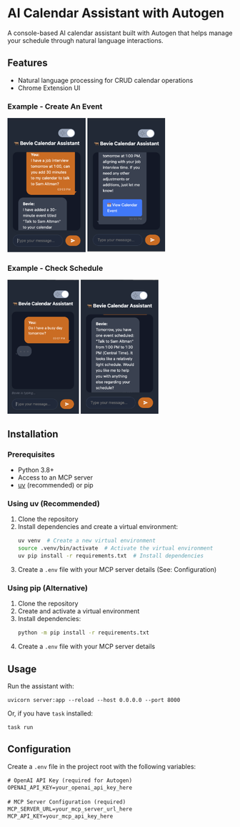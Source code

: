 # AI Calendar Assistant with Autogen

A console-based AI calendar assistant built with Autogen that helps manage your schedule through natural language interactions.

## Features
- Natural language processing for CRUD calendar operations
- Chrome Extension UI

### Example - Create An Event

<img src="img/Bevie_Create_Event_1.png" alt="Request to create an event to Bevie." height="300" float="left"/>
<img src="img/Bevie_Create_Event_2.png" alt="Bevie responds with a link to the event they created." height="300" float="left"/>

### Example - Check Schedule

<img src="img/Bevie_Check_Events_1.png" alt="Request to check tomorrow's schedule to Bevie." height="300" float="left"/>
<img src="img/Bevie_Check_Events_2.png" alt="Bevie responds with a short summary of tomorrow's schedule." height="300" float="left"/>

## Installation

### Prerequisites
- Python 3.8+
- Access to an MCP server
- [uv](https://github.com/astral-sh/uv) (recommended) or pip

### Using uv (Recommended)
1. Clone the repository
2. Install dependencies and create a virtual environment:
   ```bash
   uv venv  # Create a new virtual environment
   source .venv/bin/activate  # Activate the virtual environment
   uv pip install -r requirements.txt  # Install dependencies
   ```
3. Create a `.env` file with your MCP server details (See: Configuration)

### Using pip (Alternative)
1. Clone the repository
2. Create and activate a virtual environment
3. Install dependencies:
   ```bash
   python -m pip install -r requirements.txt
   ```
4. Create a `.env` file with your MCP server details

## Usage
Run the assistant with:
```
uvicorn server:app --reload --host 0.0.0.0 --port 8000
```

Or, if you have `task` installed:
```
task run
```

## Configuration
Create a `.env` file in the project root with the following variables:
```
# OpenAI API Key (required for Autogen)
OPENAI_API_KEY=your_openai_api_key_here

# MCP Server Configuration (required)
MCP_SERVER_URL=your_mcp_server_url_here
MCP_API_KEY=your_mcp_api_key_here
```

